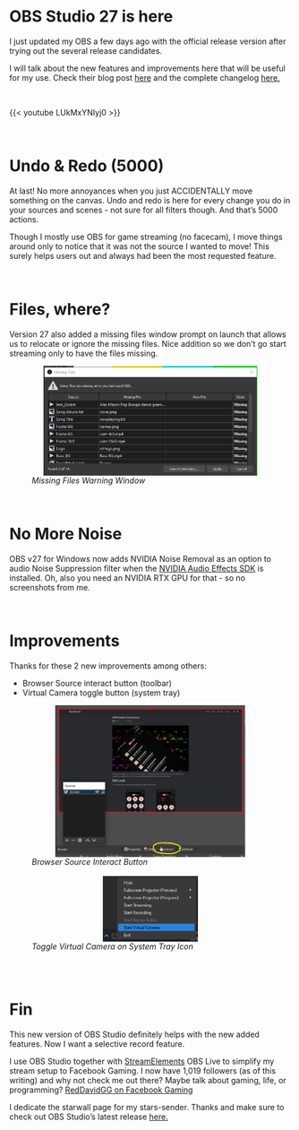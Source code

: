 # OBS Studio 27 is here


I just updated my OBS a few days ago with the official release version after trying out the several release candidates.

I will talk about the new features and improvements here that will be useful for my use. Check their blog post <a href="https://obsproject.com/blog/obs-studio-27-released" target="_blank">here</a> and the complete changelog <a href="https://github.com/obsproject/obs-studio/releases/tag/27.0.0" target="_blank">here.</a>

<br>

{{< youtube LUkMxYNIyj0 >}}

<br>

# Undo & Redo (5000)

At last! No more annoyances when you just ACCIDENTALLY move something on the canvas. Undo and redo is here for every change you do in your sources and scenes - not sure for all filters though. And that’s 5000 actions.

Though I mostly use OBS for game streaming (no facecam), I move things around only to notice that it was not the source I wanted to move! This surely helps users out and always had been the most requested feature.

<br>

# Files, where?

Version 27 also added a missing files window prompt on launch that allows us to relocate or ignore the missing files. Nice addition so we don’t go start streaming only to have the files missing.

<figure class="image">
<img src="/images/06-21/obs/obs_missing_files_warning.png" style="display:block;margin-left:auto;margin-right:auto;width:90%;">
<figcaption><em>Missing Files Warning Window</em></figcaption>
</figure>
<br/>

# No More Noise

OBS v27 for Windows now adds NVIDIA Noise Removal as an option to audio Noise Suppression filter when the <a href="https://www.nvidia.com/en-us/geforce/broadcasting/broadcast-sdk/resources/" target="_blank">NVIDIA Audio Effects SDK</a> is installed. Oh, also you need an NVIDIA RTX GPU for that - so no screenshots from me.

<br>

# Improvements

Thanks for these 2 new improvements among others:

- Browser Source interact button (toolbar)
- Virtual Camera toggle button (system tray)

<figure class="image">
<img src="/images/06-21/obs/obs_browser_interact.png" style="display:block;margin-left:auto;margin-right:auto;width:80%;">
<figcaption><em>Browser Source Interact Button</em></figcaption>
<br>
<img src="/images/06-21/obs/obs_virtual_cam.png" style="display:block;margin-left:auto;margin-right:auto;width:40%;">
<figcaption><em>Toggle Virtual Camera on System Tray Icon</em></figcaption>
</figure>
<br/>

<br>

# Fin

This new version of OBS Studio definitely helps with the new added features. Now I want a selective record feature.

I use OBS Studio together with <a href="https://streamelements.com/" target="_blank">StreamElements</a> OBS Live to simplify my stream setup to Facebook Gaming. I now have 1,019 followers (as of this writing) and why not check me out there? Maybe talk about gaming, life, or programming? <a href="https://fb.gg/RedDavidGG/" target="_blank">RedDavidGG on Facebook Gaming</a>

I dedicate the starwall page for my stars-sender. Thanks and make sure to check out OBS Studio’s latest release <a href="https://obsproject.com/" target="_blank">here.</a>

